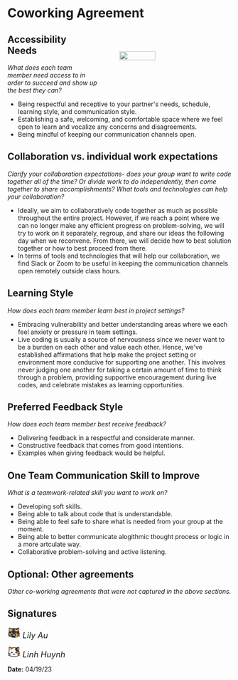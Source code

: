 # Coworking Agreement

<img src = "https://cdn.dribbble.com/users/32860/screenshots/7299569/media/6e11fef284d94269707ba2492a11f9aa.gif" align="right" hspace="50" vspace="50" width="40%" height="40%">

## Accessibility Needs
*What does each team member need access to in order to succeed and show up the best they can?*

  - Being respectful and receptive to your partner's needs, schedule, learning style, and communication style. 
  - Establishing a safe, welcoming, and comfortable space where we feel open to learn and vocalize any concerns and disagreements.
  - Being mindful of keeping our communication channels open.  

## Collaboration vs. individual work expectations
*Clarify your collaboration expectations- does your group want to write code together all of the time? Or divide work to do independently, then come together to share accomplishments? What tools and technologies can help your collaboration?*

  - Ideally, we aim to collaboratively code together as much as possible throughout the entire project. However, if we reach a point where we can no longer make any efficient progress on problem-solving, we will try to work on it separately, regroup, and share our ideas the following day when we reconvene. From there, we will decide how to best solution together or how to best proceed from there.
  - In terms of tools and technologies that will help our collaboration, we find Slack or Zoom to be useful in keeping the communication channels open remotely outside class hours.

## Learning Style
*How does each team member learn best in project settings?*

  - Embracing vulnerability and better understanding areas where we each feel anxiety or pressure in team settings. 
  - Live coding is usually a source of nervousness since we never want to be a burden on each other and value each other. Hence, we've established affirmations that help make the project setting or environment more conducive for supporting one another. This involves never judging one another for taking a certain amount of time to think through a problem, providing supportive encouragement during live codes, and celebrate mistakes as learning opportunities. 

## Preferred Feedback Style
*How does each team member best receive feedback?*

-  Delivering feedback in a respectful and considerate manner.
-  Constructive feedback that comes from good intentions.
-  Examples when giving feedback would be helpful.

## One Team Communication Skill to Improve
*What is a teamwork-related skill you want to work on?*

  - Developing soft skills.
  - Being able to talk about code that is understandable.
  - Being able to feel safe to share what is needed from your group at the moment.
  - Being able to better communicate alogithmic thought process or logic in a more artculate way.
  - Collaborative problem-solving and active listening.
  
## Optional: Other agreements
*Other co-working agreements that were not captured in the above sections.*

## Signatures
 
<img src ="images/cocoa.png" width="30" height="25"> <font size = "4"><i>Lily Au</i></font>

<img src ="images/juno.png" width ="30" height="25"> <font size = "4"><i>Linh Huynh</i></font>

**Date:** 04/19/23
